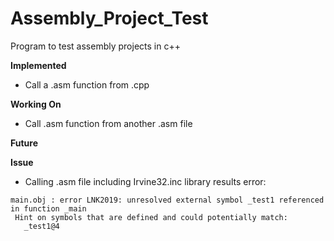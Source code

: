 # Assembly_Project_Test
Program to test assembly projects in c++

**Implemented**
 - Call a .asm function from .cpp

**Working On**
 - Call .asm function from another .asm file

**Future**


**Issue**
 - Calling .asm file including Irvine32.inc library results error:
 ```
 main.obj : error LNK2019: unresolved external symbol _test1 referenced in function _main
  Hint on symbols that are defined and could potentially match:
    _test1@4
```
